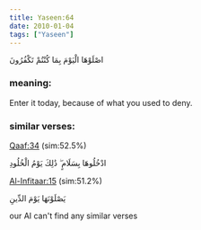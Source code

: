 ```yaml
---
title: Yaseen:64
date: 2010-01-04
tags: ["Yaseen"]
---
```

اصْلَوْهَا الْيَوْمَ بِمَا كُنْتُمْ تَكْفُرُونَ
### meaning: 
Enter it today, because of what you used to deny.
### similar verses: 

[Qaaf:34](/50/34) (sim:52.5%)

ادْخُلُوهَا بِسَلَامٍ ۖ ذَٰلِكَ يَوْمُ الْخُلُودِ

[Al-Infitaar:15](/82/15) (sim:51.2%)

يَصْلَوْنَهَا يَوْمَ الدِّينِ

our AI can't find any similar verses


